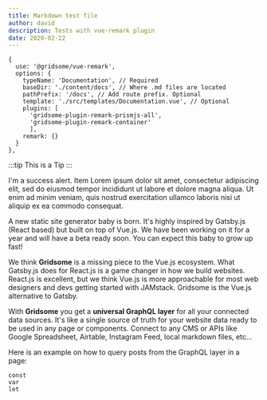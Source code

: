 ```yaml
---
title: Markdown test file
author: david
description: Tests with vue-remark plugin
date: 2020-02-22
---
```


```js{9-10}{codeTitle: "gridsome.config.js"}
{
  use: '@gridsome/vue-remark',
  options: {
    typeName: 'Documentation', // Required
    baseDir: './content/docs', // Where .md files are located
    pathPrefix: '/docs', // Add route prefix. Optional
    template: './src/templates/Documentation.vue', // Optional
    plugins: [
      'gridsome-plugin-remark-prismjs-all',
      'gridsome-plugin-remark-container'
      ],
    remark: {}
  }
},
```

:::tip
This is a Tip
:::

<v-alert type="success">
      I'm a success alert.
</v-alert>

<v-expansion-panels focusable>
    <v-expansion-panel
      v-for="(item,i) in 5"
      :key="i"
    >
      <v-expansion-panel-header>Item</v-expansion-panel-header>
      <v-expansion-panel-content>
        Lorem ipsum dolor sit amet, consectetur adipiscing elit, sed do eiusmod tempor incididunt ut labore et dolore magna aliqua. Ut enim ad minim veniam, quis nostrud exercitation ullamco laboris nisi ut aliquip ex ea commodo consequat.
      </v-expansion-panel-content>
    </v-expansion-panel>
  </v-expansion-panels>

A new static site generator baby is born. It's highly inspired by Gatsby.js (React based) but built on top of Vue.js. We have been working on it for a year and will have a beta ready soon. You can expect this baby to grow up fast!

We think **Gridsome** is a missing piece to the Vue.js ecosystem. What Gatsby.js does for React.js is a game changer in how we build websites. React.js is excellent, but we think Vue.js is more approachable for most web designers and devs getting started with JAMstack. Gridsome is the Vue.js alternative to Gatsby.

With **Gridsome** you get a **universal GraphQL layer** for all your connected data sources. It's like a single source of truth for your website data ready to be used in any page or components. Connect to any CMS or APIs like Google Spreadsheet, Airtable, Instagram Feed, local markdown files, etc...

Here is an example on how to query posts from the GraphQL layer in a page:

```jsx{2}{codeTitle: test}
const
var
let
```
